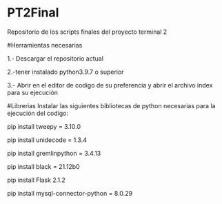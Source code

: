 # PT2Final
Repositorio de los scripts finales del proyecto terminal 2

#Herramientas necesarias

1.- Descargar el repositorio actual

2.-tener instalado python3.9.7 o superior

3.- Abrir en el editor de codigo de su preferencia y abrir el archivo index para su ejecución




#Librerias
Instalar las siguientes bibliotecas de python necesarias para la ejecución del codigo:

pip install tweepy = 3.10.0

pip install unidecode = 1.3.4

pip install gremlinpython = 3.4.13

pip install black = 21.12b0

pip install Flask 2.1.2

pip install mysql-connector-python = 8.0.29

